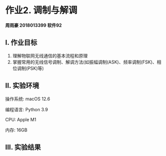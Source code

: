 # 作业2. 调制与解调

**周雨豪  2018013399  软件92**



## I. 作业目标

1. 理解物联网无线通信的基本流程和原理
2. 掌握常用的无线信号调制、解调方法(如振幅调制(ASK)、频率调制(FSK)、相位调制(PSK)等)



## II. 实验环境

操作系统: macOS 12.6

编程语言: Python 3.9

CPU: Apple M1

内存: 16GB



## III. 实验结果

